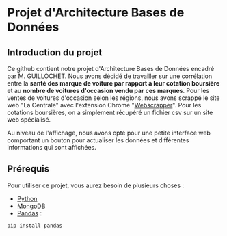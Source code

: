 # Projet d'Architecture Bases de Données


## Introduction du projet

Ce github contient notre projet d'Architecture Bases de Données encadré par M. GUILLOCHET. Nous avons décidé de travailler sur une corrélation entre la **santé des marque de voiture par rapport à leur cotation boursière** et au **nombre de voitures d'occasion vendu par ces marques**. Pour les ventes de voitures d'occasion selon les régions, nous avons scrappé le site web "La Centrale" avec l'extension Chrome "[Webscrapper](https://webscraper.io/)". Pour les cotations boursières, on a simplement récupéré un fichier csv sur un site web spécialisé.

Au niveau de l'affichage, nous avons opté pour une petite interface web comportant un bouton pour actualiser les données et différentes informations qui sont affichées.


## Prérequis

Pour utiliser ce projet, vous aurez besoin de plusieurs choses :

  - [Python](https://www.python.org/)
  - [MongoDB](https://www.mongodb.com/fr-fr)
  - [Pandas](https://pandas.pydata.org/) :

```bash
pip install pandas
```
